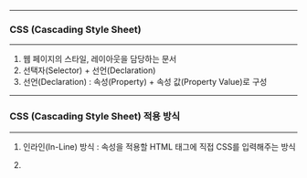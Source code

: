 -----
### CSS (Cascading Style Sheet)
-----
1. 웹 페이지의 스타일, 레이아웃을 담당하는 문서
2. 선택자(Selector) + 선언(Declaration)
3. 선언(Declaration) : 속성(Property) + 속성 값(Property Value)로 구성

-----
### CSS (Cascading Style Sheet) 적용 방식
-----
1. 인라인(In-Line) 방식 : 속성을 적용할 HTML 태그에 직접 CSS를 입력해주는 방식
2. <style> 태그 : < head > 내에 <style> 내 삽입이 가능 (한 파일 내에 넣어야하는 상황이면 사용)
3. 분리된 CSS 파일 연결
   : HTML 파일 & CSS 파일을 따로 만든 뒤, <link> 태그를 이용해 연결해주는 방식
   : 파일을 분리하여 보관하므로 유지보수가 편리하고 소스코드를 관리하기 좋음

             <link rel = "stylesheet" href = "./index.css">
             - rel : 해당 태그로 연결시켜줄 파일과 어떤 관계(relation)인지 지정
             - href : 연결할 파일의 경로 지정

-----
### 선택자 (Selector)
-----
1. 태그 선택자
```css
tag {
  property : value
}
```

```html
<div>
  <h1> 제목입니다. </h1>
  <p> 내용입니다. </p>
</div>
```
```css
div {
  background-color : #f9f9f9
}

h1 {
  font-size : 28px
  color : red
}

p {
  color : blue
}
```

2. id 선택자
```css
#id {
    property : value
}
```

```html
<body>
<div>
  <h1 id = "title"> 제목입니다. </h1>
  <p> 내용입니다. </p>
</div>
</body>
```

```css
#title {
  font-size : 28px;
  color = red;
}
```

3. class 선택자 : 여러 개의 요소에 중복 지정 가능
```css
.class {
    property : value
}
```
```html
<body>
<div>
  <h1 id = "title"> 제목입니다. </h1>
  <p class = "contents"> 내용입니다. </p>
</div>
</body>
```

```css
.contents {
  font-size : 28px;
  color = red;
}
```

4. 자손 선택자
  - HTML 태그에는 부모-자식 관계 존재
```css
.parent .child {
    property : value
}
```

```html
<body>
<h1 class ="title"> 전체 제목입니다. </h1>
<div class = "box1"> <!-- 부모 요소 -->
  <h1 id = "title"> 제목입니다. </h1> <!-- 자식 요소 1-->
  <p class = "contents"> 내용입니다. </p> <!-- 자식 요소 2-->
</div>
<div class = "box2">
  <p class = "text1">글 내용입니다 1.</p>
  <p class = "text2">글 내용입니다 2.</p>
</div>
</body>
```

```css
.box1 .title {
  color = yellow;
}

.box2 .text1 {
  color = green
}
```

5. 다중 선택자
```css
.class#id{ <!-- 혼용해서 사용 가능 -->
  property : value
}
```

```html
<body>
<h1 class ="title"> 전체 제목입니다. </h1>
<div class = "box1"> <!-- 부모 요소 -->
  <h1 class = "title" id = "headline"> 제목입니다. </h1> <!-- 자식 요소 1-->
  <p class = "contents"> 내용입니다. </p> <!-- 자식 요소 2-->
</div>
<div class = "box2">
  <p class = "text1">글 내용입니다 1.</p>
  <p class = "text2">글 내용입니다 2.</p>
</div>
</body>
```

```css
.title#headline {
  color : violet
}
```
